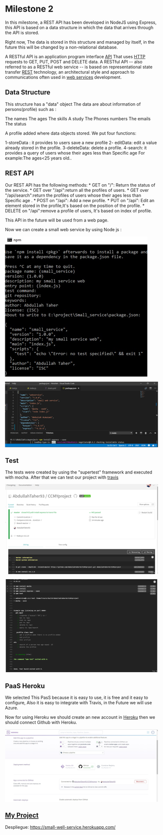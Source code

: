 # Milestone 2
In this milestone, a REST API has been developed in NodeJS using Express, this API is based on a data structure in which the data that arrives through the API is stored.

 Right now, The data is stored in this structure and managed by itself, in the future this will be changed by a non-relational database.

A RESTful API is an application program interface [API](https://searchmicroservices.techtarget.com/definition/application-program-interface-API) That uses [HTTP](https://searchwindevelopment.techtarget.com/definition/HTTP) requests to GET, PUT, POST and DELETE data.
A RESTful API -- also referred to as a RESTful web service -- is based on representational state transfer [REST](https://searchmicroservices.techtarget.com/definition/REST-representational-state-transfer) technology, an architectural style and approach to communications often used in [web services](https://searchmicroservices.techtarget.com/definition/Web-services-application-services) development.



## Data Structure

This structure has a "data" object The data are about information of persons(profile) such as :

The names
The ages
The skills
A study
The Phones numbers
The emails
The status

A profile added where data objects stored.
We put four functions:

1-storeData : it provides to users save a new profile
2- editData: edit a value already stored in the profile.
3-deleteData: delete a profile.
4-search: it provides a query of users whose their ages less than Specific age 
          For example:The ages<25 years old..

## REST API

  Our REST API has the following methods:
    * GET on "/": Return the status of the service.
    * GET over "/api":return all the profiles of users.
    * GET over "/api/search":return the profiles of users whose their ages less than Specific age .
    * POST on "/api": Add a new profile.
    * PUT on "/api": Edit an element stored in the profile,It's based on the position of the profile.
    * DELETE on "/api":remove a profile of users, It's based on index of profile.

 This API in the future will be used from a web page.


 Now we can create a small web service by using Node js :


![Computación nube](https://github.com/AbdullahTaher93/CCMYproject/blob/master/docs/image/npm%20init.png)


![Computación nube](https://github.com/AbdullahTaher93/CCMYproject/blob/master/docs/image/npm%20--save%20inst.png)




## Test

   The tests were created by using the "supertest" framework and executed with mocha.
   After that we can test our project with [travis](https://travis-ci.org)




![Computación nube](https://github.com/AbdullahTaher93/CCMYproject/blob/master/docs/image/trivas1.png)



![Computación nube](https://github.com/AbdullahTaher93/CCMYproject/blob/master/docs/image/trivas2.png)


 


## PaaS Heroku

We selected This PasS because it is easy to use, it is free and it easy to configure, Also it is easy to integrate with Travis, in the Future we will use Azure.

Now for using Heroku we should create an new account in [Heroku](https://Heroku.com) then we should connect Github with Heroku.

![Computación nube](https://github.com/AbdullahTaher93/CCMYproject/blob/master/docs/image/heroku.png) 




 

## [My Project](https://abdullahtaher93.github.io/CCMYproject/)

Despliegue: https://small-well-service.herokuapp.com/
